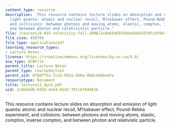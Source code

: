 ```yaml
---
content_type: resource
description: 'This resource contains lecture slides on absorption and emission of
  light quanta: atomic and nuclear recoil, M?ssbauer effect, Pound-Rebka experiment,
  and collisions: between photons and moving atoms, elastic, compton, inverse compton,
  and between photon and relativistic particle.'
file: /courses/8-033-relativity-fall-2006/1c8e65d69358da54b5d370fc8f84462b_lecture11_dyn2.pdf
file_size: 456766
file_type: application/pdf
learning_resource_types:
- Lecture Notes
license: https://creativecommons.org/licenses/by-nc-sa/4.0/
ocw_type: OCWFile
parent_title: Lecture Notes
parent_type: CourseSection
parent_uid: 0760ff51-7ca3-893a-266a-9bdc4dbbe4fa
resourcetype: Document
title: lecture11_dyn2.pdf
uid: 1c8e65d6-9358-da54-b5d3-70fc8f84462b
---
```

This resource contains lecture slides on absorption and emission of light quanta: atomic and nuclear recoil, M?ssbauer effect, Pound-Rebka experiment, and collisions: between photons and moving atoms, elastic, compton, inverse compton, and between photon and relativistic particle.